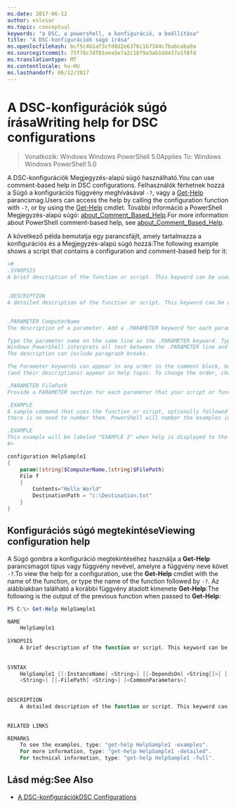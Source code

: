 ```yaml
---
ms.date: 2017-06-12
author: eslesar
ms.topic: conceptual
keywords: "a DSC, a powershell, a konfiguráció, a beállítása"
title: "A DSC-konfigurációk súgó írása"
ms.openlocfilehash: bcf5c4b1af3cfd8d2e6376c1b7344c7babcaba9a
ms.sourcegitcommit: 75f70c7df01eea5e7a2c16f9a3ab1dd437a1f8fd
ms.translationtype: MT
ms.contentlocale: hu-HU
ms.lasthandoff: 06/12/2017
---
```

# <a name="writing-help-for-dsc-configurations"></a><span data-ttu-id="47b06-103">A DSC-konfigurációk súgó írása</span><span class="sxs-lookup"><span data-stu-id="47b06-103">Writing help for DSC configurations</span></span>

><span data-ttu-id="47b06-104">Vonatkozik: Windows Windows PowerShell 5.0</span><span class="sxs-lookup"><span data-stu-id="47b06-104">Applies To: Windows Windows PowerShell 5.0</span></span>

<span data-ttu-id="47b06-105">A DSC-konfigurációk Megjegyzés-alapú súgó használható.</span><span class="sxs-lookup"><span data-stu-id="47b06-105">You can use comment-based help in DSC configurations.</span></span> <span data-ttu-id="47b06-106">Felhasználók férhetnek hozzá a Súgó a konfigurációs függvény meghívásával `-?`, vagy a [Get-Help](https://technet.microsoft.com/en-us/library/hh849696.aspx) parancsmag.</span><span class="sxs-lookup"><span data-stu-id="47b06-106">Users can access the help by calling the configuration function with `-?`, or by using the [Get-Help](https://technet.microsoft.com/en-us/library/hh849696.aspx) cmdlet.</span></span> <span data-ttu-id="47b06-107">További információ a PowerShell Megjegyzés-alapú súgó: [about_Comment_Based_Help](https://technet.microsoft.com/en-us/library/hh847834.aspx).</span><span class="sxs-lookup"><span data-stu-id="47b06-107">For more information about PowerShell comment-based help, see [about_Comment_Based_Help](https://technet.microsoft.com/en-us/library/hh847834.aspx).</span></span>

<span data-ttu-id="47b06-108">A következő példa bemutatja egy parancsfájlt, amely tartalmazza a konfigurációs és a Megjegyzés-alapú súgó hozzá:</span><span class="sxs-lookup"><span data-stu-id="47b06-108">The following example shows a script that contains a configuration and comment-based help for it:</span></span>

```powershell
<#
.SYNOPSIS
A brief description of the function or script. This keyword can be used only once for each configuration.


.DESCRIPTION
A detailed description of the function or script. This keyword can be used only once for each configuration.


.PARAMETER ComputerName
The description of a parameter. Add a .PARAMETER keyword for each parameter in the function or script syntax.

Type the parameter name on the same line as the .PARAMETER keyword. Type the parameter description on the lines following the .PARAMETER keyword. 
Windows PowerShell interprets all text between the .PARAMETER line and the next keyword or the end of the comment block as part of the parameter description. 
The description can include paragraph breaks.

The Parameter keywords can appear in any order in the comment block, but the function or script syntax determines the order in which the parameters 
(and their descriptions) appear in help topic. To change the order, change the syntax.

.PARAMETER FilePath
Provide a PARAMETER section for each parameter that your script or function accepts.

.EXAMPLE
A sample command that uses the function or script, optionally followed by sample output and a description. Repeat this keyword for each example. If you have multiple examples,
there is no need to number them. PowerShell will number the examples in help text.

.EXAMPLE
This example will be labeled "EXAMPLE 2" when help is displayed to the user.
#>

configuration HelpSample1
{
    param([string]$ComputerName,[string]$FilePath)
    File f
    {
        Contents="Hello World"
        DestinationPath = "c:\Destination.txt"
    }
}
```

## <a name="viewing-configuration-help"></a><span data-ttu-id="47b06-109">Konfigurációs súgó megtekintése</span><span class="sxs-lookup"><span data-stu-id="47b06-109">Viewing configuration help</span></span>

<span data-ttu-id="47b06-110">A Súgó gombra a konfiguráció megtekintéséhez használja a **Get-Help** parancsmagot típus vagy függvény nevével, amelyre a függvény neve követ `-?`.</span><span class="sxs-lookup"><span data-stu-id="47b06-110">To view the help for a configuration, use the **Get-Help** cmdlet with the name of the function, or type the name of the function followed by `-?`.</span></span> <span data-ttu-id="47b06-111">Az alábbiakban található a korábbi függvény átadott kimenete **Get-Help**:</span><span class="sxs-lookup"><span data-stu-id="47b06-111">The following is the output of the previous function when passed to **Get-Help**:</span></span>

```powershell
PS C:\> Get-Help HelpSample1

NAME
    HelpSample1
    
SYNOPSIS
    A brief description of the function or script. This keyword can be used only once for each configuration.
    
    
SYNTAX
    HelpSample1 [[-InstanceName] <String>] [[-DependsOn] <String[]>] [[-OutputPath] <String>] [[-ConfigurationData] <Hashtable>] [[-ComputerName] 
    <String>] [[-FilePath] <String>] [<CommonParameters>]
    
    
DESCRIPTION
    A detailed description of the function or script. This keyword can be used only once for each configuration.
    

RELATED LINKS

REMARKS
    To see the examples, type: "get-help HelpSample1 -examples".
    For more information, type: "get-help HelpSample1 -detailed".
    For technical information, type: "get-help HelpSample1 -full".
```

## <a name="see-also"></a><span data-ttu-id="47b06-112">Lásd még:</span><span class="sxs-lookup"><span data-stu-id="47b06-112">See Also</span></span>
* [<span data-ttu-id="47b06-113">A DSC-konfigurációk</span><span class="sxs-lookup"><span data-stu-id="47b06-113">DSC Configurations</span></span>](configurations.md)

